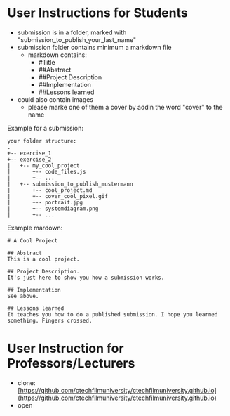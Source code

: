 # User Instructions for Students

- submission is in a folder, marked with "submission_to_publish_your_last_name"
- submission folder contains minimum a markdown file
    - markdown contains:
        - #Title
        - ##Abstract
        - ##Project Description
        - ##Implementation 
        - ##Lessons learned
- could also contain images
    - please marke one of them a cover by addin the word "cover" to the name

Example for a submission:

```
your folder structure:
.
+-- exercise_1
+-- exercise_2
|   +-- my_cool_project
|       +-- code_files.js
|       +-- ...
|   +-- submission_to_publish_mustermann
|       +-- cool_project.md
|       +-- cover_cool_pixel.gif
|       +-- portrait.jpg
|       +-- systemdiagram.png
|       +-- ... 
```

Example mardown:

    # A Cool Project

    ## Abstract
    This is a cool project.

    ## Project Description.
    It's just here to show you how a submission works.

    ## Implementation
    See above.

    ## Lessons learned
    It teaches you how to do a published submission. I hope you learned something. Fingers crossed. 



# User Instruction for Professors/Lecturers

- clone: [https://github.com/ctechfilmuniversity/ctechfilmuniversity.github.io](https://github.com/ctechfilmuniversity/ctechfilmuniversity.github.io)
- open